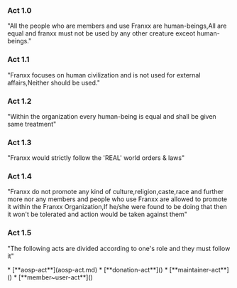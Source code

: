 <p align="center">
  <img src="" />
</p>

### Act 1.0

<p>
"All the people who are members and use Franxx are human-beings,All are equal and franxx must not be used by any other creature exceot human-beings."
</p>

### Act 1.1

<p>
"Franxx focuses on human civilization and is not used for external affairs,Neither should be used."
</p>

### Act 1.2

<p>
"Within the organization every human-being is equal and shall be given same treatment"
</p>

### Act 1.3

<p>
"Franxx would strictly follow the 'REAL' world orders & laws"
</p>

### Act 1.4

<p>
"Franxx do not promote any kind of culture,religion,caste,race and further more nor any members and people who use Franxx are allowed to promote it within the Franxx Organization,If he/she were found to be doing that then it won't be tolerated and action would be taken against them"
</p>

### Act 1.5

<p>
"The following acts are divided according to one's role and they must follow it"
</p>
 * [**aosp-act**](aosp-act.md)
 * [**donation-act**]()
 * [**maintainer-act**]()
 * [**member~user-act**]()
